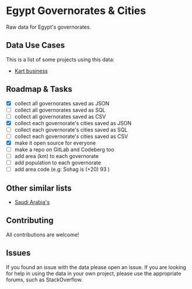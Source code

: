 # Egypt Governorates & Cities

Raw data for Egypt's governorates.

## Data Use Cases

This is a list of some projects using this data:

- [Kart business](https://kartbusiness.com)

## Roadmap & Tasks

- [x] collect all governorates saved as JSON
- [ ] collect all governorates saved as SQL
- [ ] collect all governorates saved as CSV
- [x] collect each governorate's cities saved as JSON
- [ ] collect each governorate's cities saved as SQL
- [ ] collect each governorate's cities saved as CSV
- [x] make it open source for everyone
- [ ] make a repo on GitLab and Codeberg too
- [ ] add area (km) to each governorate
- [ ] add population to each governorate
- [ ] add area code (e.g: Sohag is (+20) 93 )

## Other similar lists

- [Saudi Arabia's](https://github.com/homaily/Saudi-Arabia-Regions-Cities-and-Districts)

## Contributing

All contributions are welcome!

## Issues

If you found an issue with the data please open an issue. If you are looking for help in using the data in your own project, please use the appropriate forums, such as StackOverflow.

